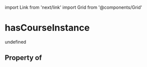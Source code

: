 import Link from 'next/link'
import Grid from '@components/Grid'

# hasCourseInstance

undefined

## Property of



